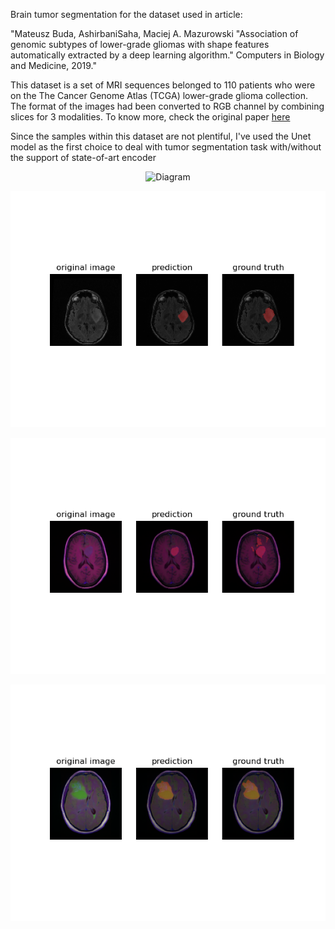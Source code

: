Brain tumor segmentation for the dataset used in article:

"Mateusz Buda, AshirbaniSaha, Maciej A. Mazurowski "Association of genomic subtypes of lower-grade gliomas with shape features automatically extracted by a deep learning algorithm." Computers in Biology and Medicine, 2019."

This dataset is a set of MRI sequences belonged to 110 patients who were on the The Cancer Genome Atlas (TCGA) lower-grade glioma collection. The format of the images had been converted to RGB channel by combining slices for 3 modalities.
To know more, check the original paper [here](https://arxiv.org/abs/1906.03720) 

Since the samples within this dataset are not plentiful, I've used the Unet model as the first choice to deal with tumor segmentation task with/without the support of state-of-art encoder

<p align='center'>
<img src="images/predict_Enet0.png" alt="Diagram" width=800>
</p>

<p align='center'>
<img src="images/predict_Enet2.png" alt="Diagram" width=800>
</p>

<p align='center'>
<img src="images/predict_Enet3.png" alt="Diagram" width=800>
</p>

<p align='center'>
<img src="images/predict_Enet4.png" alt="Diagram" width=800>
</p>